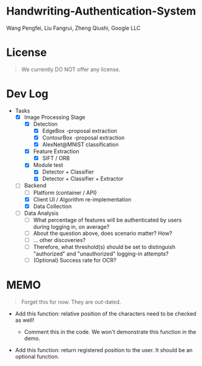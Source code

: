 # Handwriting-Authentication-System

Wang Pengfei, Liu Fangrui, Zheng Qiushi, Google LLC

#   License

> We currently DO NOT offer any license.

#   Dev Log

* Tasks
    * [x] Image Processing Stage
        * [x] Detection
            * [x]   EdgeBox -proposal extraction
            * [x]   ContourBox -proposal extraction
            * [x]   AlexNet@MNIST classification
        * [x] Feature Extraction
            * [x]   SIFT / ORB
        * [x] Module test
            * [x]   Detector + Classifier
            * [x]   Detector + Classifier + Extractor
    * [ ] Backend
        * [ ] Platform (container / API)
        * [x] Client UI / Algorithm re-implementation
        * [x] Data Collection
     * [ ] Data Analysis
        * [ ] What percentage of features will be authenticated by users during logging in, on average?
        * [ ] About the question above, does scenario matter? How?
        * [ ] ... other discoveries?
        * [ ] Therefore, what threshold(s) should be set to distinguish "authorized" and "unauthorized" logging-in attempts?
        * [ ] (Optional) Success rate for OCR?

#   MEMO

> Forget this for now. They are out-dated.

* Add this function: relative position of the characters need to be checked as well!
   * Comment this in the code. We won't demonstrate this function in the demo.

* Add this function: return registered position to the user. It should be an optional function. 
